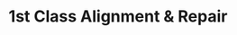 ---
title: "1st Class Alignment & Repair"
url: /port-jervis/1st-class-alignment-and-repair/
shop: car repair
---